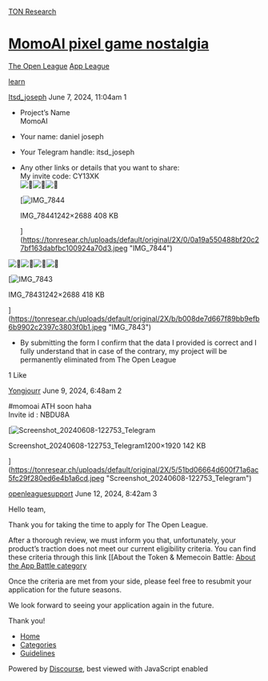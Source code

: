 [TON Research](/)

# [MomoAI pixel game nostalgia](/t/momoai-pixel-game-nostalgia/21951)

[The Open League](/c/the-open-league/app-leaderboard/58)  [App League](/c/the-open-league/app-leaderboard/58) 

[learn](https://tonresear.ch/tag/learn)

    

[Itsd\_joseph](https://tonresear.ch/u/Itsd_joseph)   June 7, 2024, 11:04am  1

*   Project’s Name  
    MomoAI
    
*   Your name: daniel joseph
    
*   Your Telegram handle: itsd\_joseph
    
*   Any other links or details that you want to share:  
    My invite code: CY13XK  
    ![:kiwi_fruit:](https://tonresear.ch/images/emoji/twitter/kiwi_fruit.png?v=12 ":kiwi_fruit:")![:kiwi_fruit:](https://tonresear.ch/images/emoji/twitter/kiwi_fruit.png?v=12 ":kiwi_fruit:")![:kiwi_fruit:](https://tonresear.ch/images/emoji/twitter/kiwi_fruit.png?v=12 ":kiwi_fruit:")  
    
    [![IMG_7844](https://tonresear.ch/uploads/default/optimized/2X/0/0a19a550488bf20c27bf163dabfbc100924a70d3_2_231x500.jpeg)
    
    IMG\_78441242×2688 408 KB
    
    ](https://tonresear.ch/uploads/default/original/2X/0/0a19a550488bf20c27bf163dabfbc100924a70d3.jpeg "IMG_7844")
    

![:coconut:](https://tonresear.ch/images/emoji/twitter/coconut.png?v=12 ":coconut:")![:coconut:](https://tonresear.ch/images/emoji/twitter/coconut.png?v=12 ":coconut:")![:coconut:](https://tonresear.ch/images/emoji/twitter/coconut.png?v=12 ":coconut:")![:coconut:](https://tonresear.ch/images/emoji/twitter/coconut.png?v=12 ":coconut:")  

[![IMG_7843](https://tonresear.ch/uploads/default/optimized/2X/b/b008de7d667f89bb9efb6b9902c2397c3803f0b1_2_231x500.jpeg)

IMG\_78431242×2688 418 KB

](https://tonresear.ch/uploads/default/original/2X/b/b008de7d667f89bb9efb6b9902c2397c3803f0b1.jpeg "IMG_7843")

*   By submitting the form I confirm that the data I provided is correct and I fully understand that in case of the contrary, my project will be permanently eliminated from The Open League

  1 Like

[Yongjourr](https://tonresear.ch/u/Yongjourr)  June 9, 2024, 6:48am  2

#momoai ATH soon haha  
Invite id : NBDU8A  

[![Screenshot_20240608-122753_Telegram](https://tonresear.ch/uploads/default/optimized/2X/5/51bd06664d600f71a6ac5fc29f280ed6e4b1a6cd_2_312x500.jpeg)

Screenshot\_20240608-122753\_Telegram1200×1920 142 KB

](https://tonresear.ch/uploads/default/original/2X/5/51bd06664d600f71a6ac5fc29f280ed6e4b1a6cd.jpeg "Screenshot_20240608-122753_Telegram")

 

[openleaguesupport](https://tonresear.ch/u/openleaguesupport) June 12, 2024, 8:42am  3

Hello team,

Thank you for taking the time to apply for The Open League.

After a thorough review, we must inform you that, unfortunately, your product’s traction does not meet our current eligibility criteria. You can find these criteria through this link \[\[About the Token & Memecoin Battle: [About the App Battle category](https://tonresear.ch/t/about-the-app-battle-category/1275/)

Once the criteria are met from your side, please feel free to resubmit your application for the future seasons.

We look forward to seeing your application again in the future.

Thank you!

 

*   [Home](/)
*   [Categories](/categories)
*   [Guidelines](/guidelines)

Powered by [Discourse](https://www.discourse.org), best viewed with JavaScript enabled